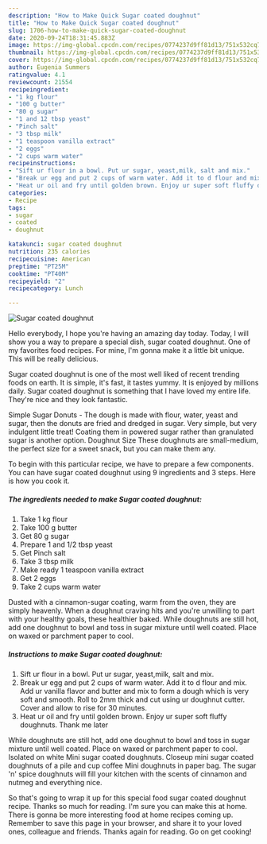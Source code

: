 ```yaml
---
description: "How to Make Quick Sugar coated doughnut"
title: "How to Make Quick Sugar coated doughnut"
slug: 1706-how-to-make-quick-sugar-coated-doughnut
date: 2020-09-24T18:31:45.883Z
image: https://img-global.cpcdn.com/recipes/0774237d9ff81d13/751x532cq70/sugar-coated-doughnut-recipe-main-photo.jpg
thumbnail: https://img-global.cpcdn.com/recipes/0774237d9ff81d13/751x532cq70/sugar-coated-doughnut-recipe-main-photo.jpg
cover: https://img-global.cpcdn.com/recipes/0774237d9ff81d13/751x532cq70/sugar-coated-doughnut-recipe-main-photo.jpg
author: Eugenia Summers
ratingvalue: 4.1
reviewcount: 21554
recipeingredient:
- "1 kg flour"
- "100 g butter"
- "80 g sugar"
- "1 and 12 tbsp yeast"
- "Pinch salt"
- "3 tbsp milk"
- "1 teaspoon vanilla extract"
- "2 eggs"
- "2 cups warm water"
recipeinstructions:
- "Sift ur flour in a bowl. Put ur sugar, yeast,milk, salt and mix."
- "Break ur egg and put 2 cups of warm water. Add it to d flour and mix. Add ur vanilla flavor and butter and mix to form a dough which is very soft and smooth. Roll to 2mm thick and cut using ur doughnut cutter. Cover and allow to rise for 30 minutes."
- "Heat ur oil and fry until golden brown. Enjoy ur super soft fluffy doughnuts. Thank me later"
categories:
- Recipe
tags:
- sugar
- coated
- doughnut

katakunci: sugar coated doughnut 
nutrition: 235 calories
recipecuisine: American
preptime: "PT25M"
cooktime: "PT40M"
recipeyield: "2"
recipecategory: Lunch

---
```



![Sugar coated doughnut](https://img-global.cpcdn.com/recipes/0774237d9ff81d13/751x532cq70/sugar-coated-doughnut-recipe-main-photo.jpg)

Hello everybody, I hope you're having an amazing day today. Today, I will show you a way to prepare a special dish, sugar coated doughnut. One of my favorites food recipes. For mine, I'm gonna make it a little bit unique. This will be really delicious.

Sugar coated doughnut is one of the most well liked of recent trending foods on earth. It is simple, it's fast, it tastes yummy. It is enjoyed by millions daily. Sugar coated doughnut is something that I have loved my entire life. They're nice and they look fantastic.

Simple Sugar Donuts - The dough is made with flour, water, yeast and sugar, then the donuts are fried and dredged in sugar. Very simple, but very indulgent little treat! Coating them in powered sugar rather than granulated sugar is another option. Doughnut Size These doughnuts are small-medium, the perfect size for a sweet snack, but you can make them any.


To begin with this particular recipe, we have to prepare a few components. You can have sugar coated doughnut using 9 ingredients and 3 steps. Here is how you cook it.

<!--inarticleads1-->

##### The ingredients needed to make Sugar coated doughnut:

1. Take 1 kg flour
1. Take 100 g butter
1. Get 80 g sugar
1. Prepare 1 and 1/2 tbsp yeast
1. Get Pinch salt
1. Take 3 tbsp milk
1. Make ready 1 teaspoon vanilla extract
1. Get 2 eggs
1. Take 2 cups warm water


Dusted with a cinnamon-sugar coating, warm from the oven, they are simply heavenly. When a doughnut craving hits and you&#39;re unwilling to part with your healthy goals, these healthier baked. While doughnuts are still hot, add one doughnut to bowl and toss in sugar mixture until well coated. Place on waxed or parchment paper to cool. 

<!--inarticleads2-->

##### Instructions to make Sugar coated doughnut:

1. Sift ur flour in a bowl. Put ur sugar, yeast,milk, salt and mix.
1. Break ur egg and put 2 cups of warm water. Add it to d flour and mix. Add ur vanilla flavor and butter and mix to form a dough which is very soft and smooth. Roll to 2mm thick and cut using ur doughnut cutter. Cover and allow to rise for 30 minutes.
1. Heat ur oil and fry until golden brown. Enjoy ur super soft fluffy doughnuts. Thank me later


While doughnuts are still hot, add one doughnut to bowl and toss in sugar mixture until well coated. Place on waxed or parchment paper to cool. Isolated on white Mini sugar coated doughnuts. Closeup mini sugar coated doughnuts of a pile and cup coffee Mini doughnuts in paper bag. The sugar &#39;n&#39; spice doughnuts will fill your kitchen with the scents of cinnamon and nutmeg and everything nice. 

So that's going to wrap it up for this special food sugar coated doughnut recipe. Thanks so much for reading. I'm sure you can make this at home. There is gonna be more interesting food at home recipes coming up. Remember to save this page in your browser, and share it to your loved ones, colleague and friends. Thanks again for reading. Go on get cooking!
